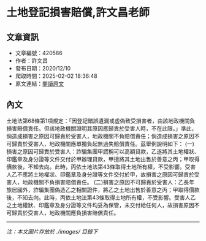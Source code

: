 # 土地登記損害賠償,許文昌老師

## 文章資訊
- 文章編號：420586
- 作者：許文昌
- 發布日期：2020/12/10
- 爬取時間：2025-02-02 18:36:48
- 原文連結：[閱讀原文](https://real-estate.get.com.tw/Columns/detail.aspx?no=420586)

## 內文
土地法第68條第1項規定：「因登記錯誤遺漏或虛偽致受損害者，由該地政機關負損害賠償責任。但該地政機關證明其原因應歸責於受害人時，不在此限。」準此，倘造成損害之原因可歸責於受害人，地政機關不負賠償責任；倘造成損害之原因不可歸責於受害人，地政機關應單獨負起無過失賠償責任。茲舉例說明如下：
(一)損害之原因可歸責於受害人：詐騙集團甲謊稱可以高額貸款，乙遂將其土地權狀、印鑑章及身分證等文件交付於甲辦理貸款，甲擅將其土地出售於善意之丙；甲取得價款後，不知去向。此時，丙依土地法第43條取得土地所有權，不受影響。受害人乙不應將土地權狀、印鑑章及身分證等文件交付於甲，故損害之原因可歸責於受害人，地政機關不負損害賠償責任。
(二)損害之原因不可歸責於受害人：乙長年旅居國外，詐騙集團偽造乙之相關證件，將乙之土地出售於善意之丙；甲取得價款後，不知去向。此時，丙依土地法第43條取得土地所有權，不受影響。受害人乙之土地權狀、印鑑章及身分證等文件均妥為保管，未交付給任何人，故損害原因不可歸責於受害人，地政機關應負損害賠償責任。

---
*注：本文圖片存放於 ./images/ 目錄下*
